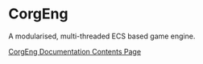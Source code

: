 # CorgEng
 A modularised, multi-threaded ECS based game engine.

[CorgEng Documentation Contents Page](https://hackmd.io/UnZmbyzhR3GR7silkiitig)
